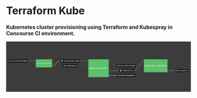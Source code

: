 # Terraform Kube

**Kubernetes cluster provisioning using Terraform and Kubespray in Concourse CI environment.**

![alt](pipeline.png)

